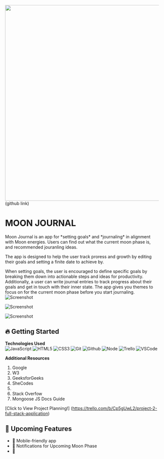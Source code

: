 
<div id="header" align="center">
    <img src="https://see.fontimg.com/api/renderfont4/RXOM/eyJyIjoiZnMiLCJoIjozNSwidyI6MTAwMCwiZnMiOjM1LCJmZ2MiOiIjMDAwMDAwIiwiYmdjIjoiI0ZGRkZGRiIsInQiOjF9/TW9vbiBKb3VybmFsIA/monoton.png" width="1280" height="640">
  </div>
  (github link)
  
  <h1>MOON JOURNAL</h1>
  Moon Journal is an app for *setting goals* and *journaling* in alignment with Moon energies. Users can find out what the current moon phase is, and recommended jouranling ideas. 
  
  The app is designed to help the user track proress and growth by editing their goals and setting a finite date to achieve by.
  
  When setting goals, the user is encouraged to define specific goals by breaking them down into actionable steps and ideas for productivity. Additionally, a user can write journal entries to track progress about their goals and get in touch with their inner state. The app gives you themes to focus on for the current moon phase before you start journaling. 
  ![Screenshot](link)
  
  ![Screenshot](link)
  
  ![Screenshot](link)
  
  ## :fire: **Getting Started**
  
  **Technologies Used**<br>
  ![JavaScript](https://img.shields.io/badge/-JavaScript-05122A?style=flat&logo=javascript)
  ![HTML5](https://img.shields.io/badge/-HTML5-05122A?style=flat&logo=html5)
  ![CSS3](https://img.shields.io/badge/-CSS-05122A?style=flat&logo=css3)
  ![Git](https://img.shields.io/badge/-Git-05122A?style=flat&logo=git)
  ![Github](https://img.shields.io/badge/-GitHub-05122A?style=flat&logo=github)
  ![Node](https://img.shields.io/badge/-Node.js-05122A?style=flat&logo=node.js)
  ![Trello](https://img.shields.io/badge/-Trello-05122A?style=flat&logo=trello)
  ![VSCode](https://img.shields.io/badge/-VS_Code-05122A?style=flat&logo=visualstudio)
  
  
  
  
  **Additional Resources**
  1. Google
  2. W3
  3. GeeksforGeeks
  4. SheCodes
  5. 
  6. Stack Overfow
  7. Mongoose JS Docs Guide
  
  
  [Click to View Project Planning!]
  (https://trello.com/b/Cp5gUwL2/project-2-full-stack-application) 
  
  
  
  ## :satellite: **Upcoming Features**
  - :ghost: Mobile-friendly app
  - :ghost: Notifications for Upcoming Moon Phase
  - :ghost: 
  
